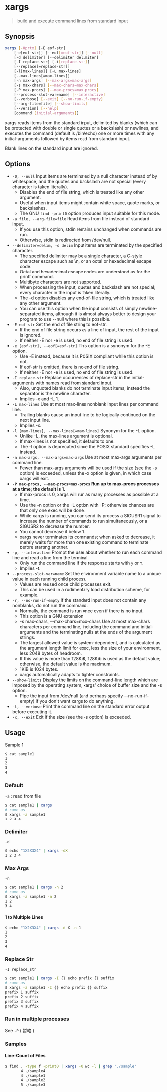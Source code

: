 # xargs

> build and execute command lines from standard input

## Synopsis

```bash
xargs [-0prtx] [-E eof-str]
    [-e[eof-str]] [--eof[=eof-str]] [--null]
    [-d delimiter] [--delimiter delimiter]
    [-I replace-str] [-i[replace-str]]
    [--replace[=replace-str]]
    [-l[max-lines]] [-L max-lines]
    [--max-lines[=max-lines]]
    [-n max-args] [--max-args=max-args]
    [-s max-chars] [--max-chars=max-chars]
    [-P max-procs] [--max-procs=max-procs]
    [--process-slot-var=name] [--interactive]
    [--verbose] [--exit] [--no-run-if-empty]
    [--arg-file=file] [--show-limits]
    [--version] [--help]
    [command [initial-arguments]]
```

xargs reads items from the standard input, delimited by blanks (which can be protected with double or single quotes or a backslash) or newlines, and executes the command (default is /bin/echo) one or more times with any initial-arguments followed by items read from standard input.

Blank lines on the standard input are ignored.

## Options

- `-0, --null` Input items are terminated by a null character instead of by whitespace, and the quotes and backslash are not special (every character is taken literally).
    - Disables the end of file string, which is treated like any other argument.
    - Useful when input items might contain white space, quote marks, or backslashes.
    - The GNU `find -print0` option produces input suitable for this mode.
- `-a file, --arg-file=file` Read items from file instead of standard input.
    - If you use this option, stdin remains unchanged when commands are run.
    - Otherwise, stdin is redirected from /dev/null.
- `--delimiter=delim, -d delim` Input items are terminated by the specified character.
    - The specified delimiter may be a single character, a C-style character escape such as \n, or an octal or hexadecimal escape code.
    - Octal and hexadecimal escape codes are understood as for the printf command.
    - Multibyte characters are not supported.
    - When processing the input, quotes and backslash are not special; every character in the input is taken literally.
    - The -d option disables any end-of-file string, which is treated like any other argument.
    - You can use this option when the input consists of simply newline-separated items, although it is almost always better to design your program to use --null where this is possible.
- `-E eof-str` Set the end of file string to eof-str.
    - If the end of file string occurs as a line of input, the rest of the input is ignored.
    - If neither -E nor -e is used, no end of file string is used.
- `-e [eof-str], --eof[=eof-str]` This option is a synonym for the -E option.
    - Use -E instead, because it is POSIX compliant while this option is not.
    - If eof-str is omitted, there is no end of file string.
    - If neither -E nor -e is used, no end of file string is used.
- `-I replace-str` Replace occurrences of replace-str in the initial-arguments with names read from standard input.
    - Also, unquoted blanks do not terminate input items; instead the separator is the newline character.
    - Implies -x and -L 1.
- `-L max-lines` Use at most max-lines nonblank input lines per command line.
    - Trailing blanks cause an input line to be logically continued on the next input line.
    - Implies -x.
- `-l [max-lines], --max-lines[=max-lines]` Synonym for the -L option.
    - Unlike -L, the max-lines argument is optional.
    - If max-lines is not specified, it defaults to one.
    - The -l option is deprecated since the POSIX standard specifies -L instead.
- `-n max-args, --max-args=max-args` Use at most max-args arguments per command line.
    - Fewer than max-args arguments will be used if the size (see the -s option) is exceeded, unless the -x option is given, in which case xargs will exit.
- **`-P max-procs, --max-procs=max-procs` Run up to max-procs processes at a time; the default is 1.**
    - If max-procs is 0, xargs will run as many processes as possible at a time.
    - Use the -n option or the -L option with -P; otherwise chances are that only one exec will be done.
    - While xargs is running, you can send its process a SIGUSR1 signal to increase the number of commands to run simultaneously, or a SIGUSR2 to decrease the number.
    - You cannot decrease it below 1.
    - xargs never terminates its commands; when asked to decrease, it merely waits for more than one existing command to terminate before starting another.
- `-p, --interactive` Prompt the user about whether to run each command line and read a line from the terminal.
    - Only run the command line if the response starts with `y` or `Y`.
    - Implies -t.
- `--process-slot-var=name` Set the environment variable name to a unique value in each running child process.
    - Values are reused once child processes exit.
    - This can be used in a rudimentary load distribution scheme, for example.
- `-r, --no-run-if-empty` If the standard input does not contain any nonblanks, do not run the command.
    - Normally, the command is run once even if there is no input.
    - This option is a GNU extension.
    - -s max-chars, --max-chars=max-chars Use at most max-chars characters per command line, including the command and initial-arguments and the terminating nulls at the ends of the argument strings.
    - The largest allowed value is system-dependent, and is calculated as the argument length limit for exec, less the size of your environment, less 2048 bytes of headroom.
    - If this value is more than 128KiB, 128Kib is used as the default value; otherwise, the default value is the maximum.
    - 1KiB is 1024 bytes.
    - xargs automatically adapts to tighter constraints.
- `--show-limits` Display the limits on the command-line length which are imposed by the operating system, xargs' choice of buffer size and the -s option.
    - Pipe the input from /dev/null (and perhaps specify --no-run-if-empty) if you don't want xargs to do anything.
- `-t, --verbose` Print the command line on the standard error output before executing it.
- `-x, --exit` Exit if the size (see the -s option) is exceeded.

## Usage

Sample 1

```bash
$ cat sample1
1
2
3
4
```

### Default

`-a` : read from file

```bash
$ cat sample1 | xargs
# same as
$ xargs -a sample1
1 2 3 4
```

### Delimiter

`-d`

```bash
$ echo "1X2X3X4" | xargs -dX
1 2 3 4

```

### Max Args

`-n`

```bash
$ cat sample1 | xargs -n 2
# same as
$ xargs -a sample1 -n 2
1 2
3 4
```

#### 1 to Multiple Lines

```bash
$ echo "1X2X3X4" | xargs -d X -n 1
1
2
3
4

```

### Replace Str

`-I replace_str`

```bash
$ cat sample1 | xargs -I {} echo prefix {} suffix
# same as
$ xargs -a sample1 -I {} echo prefix {} suffix
prefix 1 suffix
prefix 2 suffix
prefix 3 suffix
prefix 4 suffix
```

### Run in multiple processes

See `-P` ( 暂略 )

### Samples

#### Line-Count of Files

```bash
$ find . -type f -print0 | xargs -0 wc -l | grep './sample'
       4 ./sample4
       4 ./sample1
       4 ./sample2
       5 ./sample3
```
